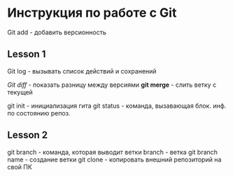 # Инструкция по работе с Git
Git add - добавить версионность



## Lesson 1
Git log - вызывать список действий и сохранений

*Git diff* - показать разницу между версиями
**git merge** - слить ветку с текущей



git init - инициализация гита
git status - команда, вызавающая блок. инф. по состоянию репоз.
## Lesson 2
git branch - команда, которая выводит ветки
branch - ветка
git branch name - создание ветки
git clone - копировать внешний репозиторий на свой ПК